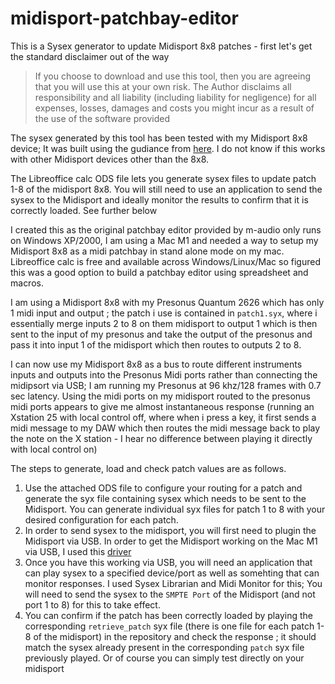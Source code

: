 # midisport-patchbay-editor
This is a Sysex generator to update Midisport 8x8 patches - first let's get the standard disclaimer out of the way

> If you choose to download and use this tool, then you are agreeing that you will use this at your own risk. The Author disclaims all responsibility and all liability (including liability for negligence) for all expenses, losses, damages and costs you might incur as a result of the use of the software provided

The sysex generated by this tool has been tested with my Midisport 8x8 device; It was built using the gudiance from [here](https://alsa.opensrc.org/USBMidiDevices#Midisport_8x8). I do not know if this works with other Midisport devices other than the 8x8.

The Libreoffice calc ODS file lets you generate sysex files to update patch 1-8 of the midisport 8x8. You will still need to use an application to send the sysex to the Midisport and ideally monitor the results to confirm that it is correctly loaded. See further below

I created this as the original patchbay editor provided by m-audio only runs on Windows XP/2000, I am using a Mac M1 and needed a way to setup my Midisport 8x8 as a midi patchbay in stand alone mode on my mac. Libreoffice calc is free and available across Windows/Linux/Mac so figured this was a good option to build a patchbay editor using spreadsheet and macros.
 
I am using a Midisport 8x8 with my Presonus Quantum 2626 which has only 1 midi input and output ; the patch i use is contained in `patch1.syx`, where i essentially merge inputs 2 to 8 on them midisport to output 1 which is then sent to the input of my presonus and take the output of the presonus and pass it into input 1 of the midisport which then routes to outputs 2 to 8.

I can now use my Midisport 8x8 as a bus to route different instruments inputs and outputs into the Presonus Midi ports rather than connecting the midipsort via USB; I am running my Presonus at 96 khz/128 frames with 0.7 sec latency. Using the midi ports on my midisport routed to the presonus midi ports appears to give me almost instantaneous response (running an Xstation 25 with local control off, where when i press a key, it first sends a midi message to my DAW which then routes the midi message back to play the note on the X station - I hear no difference between playing it directly with local control on)

The steps to generate, load and check patch values are as follows.

1. Use the attached ODS file to configure your routing for a patch and generate the syx file containing sysex which needs to be sent to the Midisport. You can generate individual syx files for patch 1 to 8 with your desired configuration for each patch.
2. In order to send sysex to the midisport, you will first need to plugin the Midisport via USB. In order to get the Midisport working on the Mac M1 via USB, I used this [driver](https://github.com/leighsmith/midisport-macos)
3. Once you have this working via USB, you will need an application that can play sysex to a specified device/port as well as somehting that can monitor responses. I used Sysex Librarian and Midi Monitor for this; You will need to send the sysex to the `SMPTE Port` of the Midisport (and not port 1 to 8) for this to take effect.
4. You can confirm if the patch has been correctly loaded by playing the corresponding `retrieve_patch` syx file (there is one file for each patch 1-8 of the midisport) in the repository and check the response ; it should match the sysex already present in the corresponding `patch` syx file previously played. Or of course you can simply test directly on your midisport
